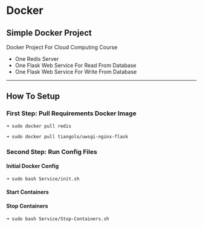 # Docker

## Simple Docker Project

Docker Project For Cloud Computing Course

- One Redis Server
- One Flask Web Service For Read From Database
- One Flask Web Service For Write From Database

---

## How To Setup

### First Step: Pull Requirements Docker Image

```console
➜ sudo docker pull redis

➜ sudo docker pull tiangolo/uwsgi-nginx-flask
```

### Second Step: Run Config Files

#### Initial Docker Config

```console
➜ sudo bash Service/init.sh
```

#### Start Containers

#### Stop Containers

```console
➜ sudo bash Service/Stop-Containers.sh
```
